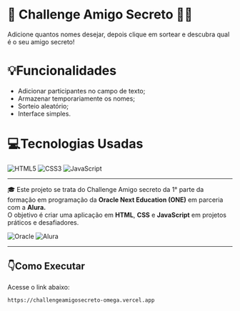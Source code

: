 # 🙋 Challenge Amigo Secreto 🙋‍♀️
Adicione quantos nomes desejar, depois clique em sortear e descubra qual é o seu amigo secreto!

# 💡Funcionalidades
- Adicionar participantes no campo de texto;
- Armazenar temporariamente os nomes;
- Sorteio aleatório;
- Interface simples.
  
# 💻Tecnologias Usadas
![HTML5](https://img.shields.io/badge/HTML5-E34F26?style=for-the-badge&logo=html5&logoColor=white)
![CSS3](https://img.shields.io/badge/CSS3-1572B6?style=for-the-badge&logo=css3&logoColor=white)
![JavaScript](https://img.shields.io/badge/JavaScript-F7DF1E?style=for-the-badge&logo=javascript&logoColor=black)

---

🎓 Este projeto se trata do Challenge Amigo secreto da 1° parte da formação em programação da **Oracle Next Education (ONE)** em parceria com a **Alura.**  
O objetivo é criar uma aplicação em **HTML**, **CSS** e **JavaScript** em projetos práticos e desafiadores.

![Oracle](https://img.shields.io/badge/ORACLE-red?style=for-the-badge)
![Alura](https://img.shields.io/badge/ALURA-blue?style=for-the-badge)

---

## 👇Como Executar
Acesse o link abaixo:
   ```bash
https://challengeamigosecreto-omega.vercel.app
